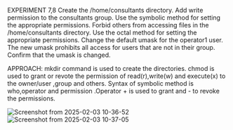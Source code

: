 EXPERIMENT 7,8
Create the /home/consultants directory. Add write permission to the consultants group. Use the symbolic method for setting the appropriate permissions.  Forbid others from accessing files in the /home/consultants directory. Use the octal method for setting the appropriate permissions. Change the default umask for the operator1 user. The new umask prohibits all access for users that are not in their group. Confirm that the umask is changed.

APPROACH:
mkdir command is used to create the directories.
chmod is used to grant or revote the permission of read(r),write(w) and execute(x) to the owner/user ,group and others.
Syntax of symbolic method is who,operator and permission .Operator + is used to grant and - to revoke the permissions.



![Screenshot from 2025-02-03 10-36-52](https://github.com/user-attachments/assets/bc56c797-d737-48b2-b02a-b9993d09f304)
![Screenshot from 2025-02-03 10-37-05](https://github.com/user-attachments/assets/2968ffc0-f275-4833-8b53-268b1ee52b11)
